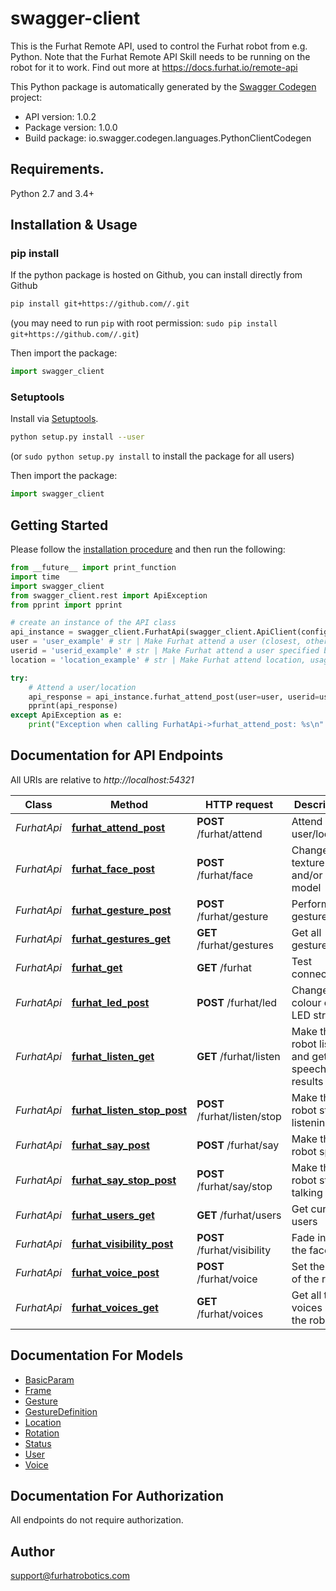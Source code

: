 # swagger-client
This is the Furhat Remote API, used to control the Furhat robot from e.g. Python. Note that the Furhat Remote API Skill needs to be running on the robot for it to work. Find out more at https://docs.furhat.io/remote-api

This Python package is automatically generated by the [Swagger Codegen](https://github.com/swagger-api/swagger-codegen) project:

- API version: 1.0.2
- Package version: 1.0.0
- Build package: io.swagger.codegen.languages.PythonClientCodegen

## Requirements.

Python 2.7 and 3.4+

## Installation & Usage
### pip install

If the python package is hosted on Github, you can install directly from Github

```sh
pip install git+https://github.com//.git
```
(you may need to run `pip` with root permission: `sudo pip install git+https://github.com//.git`)

Then import the package:
```python
import swagger_client 
```

### Setuptools

Install via [Setuptools](http://pypi.python.org/pypi/setuptools).

```sh
python setup.py install --user
```
(or `sudo python setup.py install` to install the package for all users)

Then import the package:
```python
import swagger_client
```

## Getting Started

Please follow the [installation procedure](#installation--usage) and then run the following:

```python
from __future__ import print_function
import time
import swagger_client
from swagger_client.rest import ApiException
from pprint import pprint

# create an instance of the API class
api_instance = swagger_client.FurhatApi(swagger_client.ApiClient(configuration))
user = 'user_example' # str | Make Furhat attend a user (closest, other, random) (optional)
userid = 'userid_example' # str | Make Furhat attend a user specified by id (optional)
location = 'location_example' # str | Make Furhat attend location, usage: x,y,z. Example -20.0,-5.0,23.0 (optional)

try:
    # Attend a user/location
    api_response = api_instance.furhat_attend_post(user=user, userid=userid, location=location)
    pprint(api_response)
except ApiException as e:
    print("Exception when calling FurhatApi->furhat_attend_post: %s\n" % e)

```

## Documentation for API Endpoints

All URIs are relative to *http://localhost:54321*

Class | Method | HTTP request | Description
------------ | ------------- | ------------- | -------------
*FurhatApi* | [**furhat_attend_post**](docs/FurhatApi.md#furhat_attend_post) | **POST** /furhat/attend | Attend a user/location
*FurhatApi* | [**furhat_face_post**](docs/FurhatApi.md#furhat_face_post) | **POST** /furhat/face | Change the texture and/or model
*FurhatApi* | [**furhat_gesture_post**](docs/FurhatApi.md#furhat_gesture_post) | **POST** /furhat/gesture | Perform a gesture
*FurhatApi* | [**furhat_gestures_get**](docs/FurhatApi.md#furhat_gestures_get) | **GET** /furhat/gestures | Get all gestures
*FurhatApi* | [**furhat_get**](docs/FurhatApi.md#furhat_get) | **GET** /furhat | Test connection
*FurhatApi* | [**furhat_led_post**](docs/FurhatApi.md#furhat_led_post) | **POST** /furhat/led | Change the colour of the LED strip
*FurhatApi* | [**furhat_listen_get**](docs/FurhatApi.md#furhat_listen_get) | **GET** /furhat/listen | Make the robot listen, and get speech results
*FurhatApi* | [**furhat_listen_stop_post**](docs/FurhatApi.md#furhat_listen_stop_post) | **POST** /furhat/listen/stop | Make the robot stop listening
*FurhatApi* | [**furhat_say_post**](docs/FurhatApi.md#furhat_say_post) | **POST** /furhat/say | Make the robot speak
*FurhatApi* | [**furhat_say_stop_post**](docs/FurhatApi.md#furhat_say_stop_post) | **POST** /furhat/say/stop | Make the robot stop talking
*FurhatApi* | [**furhat_users_get**](docs/FurhatApi.md#furhat_users_get) | **GET** /furhat/users | Get current users
*FurhatApi* | [**furhat_visibility_post**](docs/FurhatApi.md#furhat_visibility_post) | **POST** /furhat/visibility | Fade in/out the face
*FurhatApi* | [**furhat_voice_post**](docs/FurhatApi.md#furhat_voice_post) | **POST** /furhat/voice | Set the voice of the robot
*FurhatApi* | [**furhat_voices_get**](docs/FurhatApi.md#furhat_voices_get) | **GET** /furhat/voices | Get all the voices on the robot


## Documentation For Models

 - [BasicParam](docs/BasicParam.md)
 - [Frame](docs/Frame.md)
 - [Gesture](docs/Gesture.md)
 - [GestureDefinition](docs/GestureDefinition.md)
 - [Location](docs/Location.md)
 - [Rotation](docs/Rotation.md)
 - [Status](docs/Status.md)
 - [User](docs/User.md)
 - [Voice](docs/Voice.md)


## Documentation For Authorization

 All endpoints do not require authorization.


## Author

support@furhatrobotics.com

